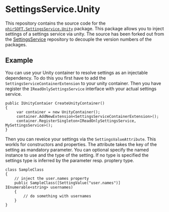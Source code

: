 # SettingsService.Unity

This repository contains the source code for the
[`phirSOFT.SettingsService.Unity`](https://www.nuget.org/packages/phirSOFT.SettingsService.Unity)
package. This package allows you to inject settings of a settings service via
unity. The source has been forked out from the
[SettingsService](https://github.com/phirSOFT/SettingsService) repository to
decouple the version numbers of the packages.

## Example

You can use your Unity container to resolve settings as an injectable
dependency. To do this you first have to add the
`SettingsServiceContainerExtension` to your unity container. Then you have
register the `IReadOnlySettingsService` interface with your actual settings
service.

```c-sharp
public IUnityContaier CreateUnityContainer()
{
	 var container = new UnityContainer();
     container.AddNewExtension<SettingsServiceContainerExtension>();
	 container.RegisterSingleton<IReadOnlySettingsService, MySettingsService>();
}
```

Then you can reveice your settings via the `SettingsValueAttribute`. This workls
for constructors and properties. The attribute takes the key of the setting as
mandatory parameter. You can optional specify the named instance to use and the
type of the setting. If no type is specified the settings type is inferred by
the parameter resp. proptery type.

```c-sharp
class SampleClass
{
    // inject the user.names property
    public SampleClass([SettingValue("user.names")] IEnumerable<string> usernames)
    {
        // do something with usernames
    }
}
```
